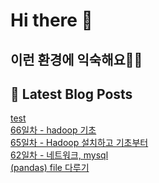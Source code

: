 # Hi there 👋

## 이런 환경에 익숙해요✍🏼

## 📕 Latest Blog Posts

<a href=https://hyul-code.tistory.com/72>test</a></br><a href=https://hyul-code.tistory.com/71>66일차 - hadoop 기초</a></br><a href=https://hyul-code.tistory.com/70>65일차 - Hadoop 설치하고 기초부터</a></br><a href=https://hyul-code.tistory.com/69>62일차 - 네트워크, mysql</a></br><a href=https://hyul-code.tistory.com/68>(pandas) file 다루기</a></br>
